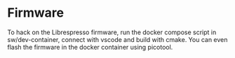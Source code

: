 # Firmware
To hack on the Librespresso firmware, run the docker compose script in sw/dev-container, connect with vscode and build with cmake. You can even flash the firmware in the docker container using picotool.
